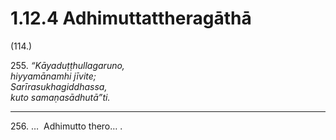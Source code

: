 

# 1.12.4 Adhimuttattheragāthā




(114.)

255\. _“Kāyaduṭṭhullagaruno,_  
_hiyyamānamhi jīvite;_  
_Sarīrasukhagiddhassa,_  
_kuto samaṇasādhutā”ti._  


---

256\. …  Adhimutto thero… .





